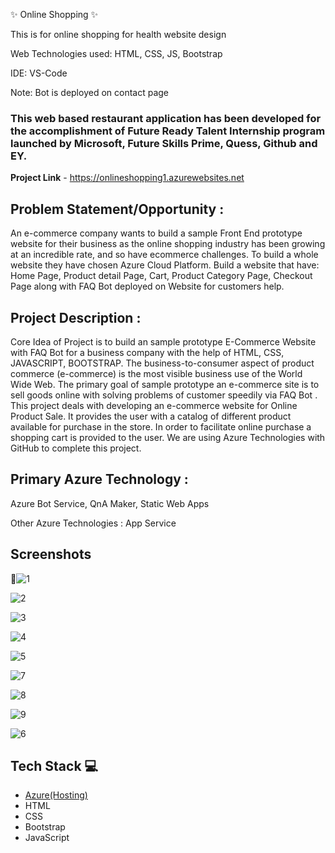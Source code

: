 ✨ Online Shopping ✨

This is for online shopping for health website design 

Web Technologies used: HTML, CSS, JS, Bootstrap

IDE: VS-Code

Note: Bot is deployed on contact page

### This web based restaurant application has been developed for the accomplishment of Future Ready Talent Internship program launched by Microsoft, Future Skills Prime, Quess, Github and EY.


**Project Link** - https://onlineshopping1.azurewebsites.net

## Problem Statement/Opportunity :
An e-commerce company wants to build a sample Front End prototype website for their business as the online shopping industry has been growing at an incredible rate, and so have ecommerce challenges. To build a whole website they have chosen Azure Cloud Platform. Build a website that have: Home Page, Product detail Page, Cart, Product Category Page, Checkout Page along with FAQ Bot deployed on Website for customers help.

## Project Description :
Core Idea of Project is to build an sample prototype E-Commerce Website with FAQ Bot for a business company with the help of HTML, CSS, JAVASCRIPT, BOOTSTRAP. The business-to-consumer aspect of product commerce (e-commerce) is the most visible business use of the World Wide Web. The primary goal of sample prototype an e-commerce site is to sell goods online with solving problems of customer speedily via FAQ Bot . This project deals with developing an e-commerce website for Online Product Sale. It provides the user with a catalog of different product available for purchase in the store. In order to facilitate online purchase a shopping cart is provided to the user. We are using Azure Technologies with GitHub to complete this project.

## Primary Azure Technology :
Azure Bot Service, QnA Maker, Static Web Apps

Other Azure Technologies : App Service

## Screenshots
📸![1](https://user-images.githubusercontent.com/111177763/194704582-0a00e29a-eb52-4119-b825-043c61712b91.png)

![2](https://user-images.githubusercontent.com/111177763/194704608-bbc0de4e-7b70-4d44-8b70-fe317ca5ad4f.png)

![3](https://user-images.githubusercontent.com/111177763/194704625-d4d81ee3-a48b-46de-8e49-509f4366ae84.png)

![4](https://user-images.githubusercontent.com/111177763/194704631-a519df97-0ffb-4629-9184-cab2a07981da.png)

![5](https://user-images.githubusercontent.com/111177763/194704641-0096a6df-03d1-4272-85b3-15c3a50a36c1.png)

![7](https://user-images.githubusercontent.com/111177763/194704682-4a4afbed-d74f-45e8-b6d3-7dc093f7e6ef.png)

![8](https://user-images.githubusercontent.com/111177763/194704691-86143ce1-a7cf-44d0-af1d-579a2e7895e5.png)

![9](https://user-images.githubusercontent.com/111177763/194704695-8a8a647c-f236-479e-bd43-8c375bf8ade9.png)

![6](https://user-images.githubusercontent.com/111177763/194704674-185fb610-498c-43c7-b91a-b651890a1e9d.png)





## Tech Stack 💻

- [Azure(Hosting)](https://azure.microsoft.com/en-in/features/azure-portal/)
- HTML
- CSS
- Bootstrap
- JavaScript
